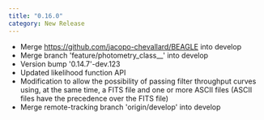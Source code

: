 ```yaml
---
title: "0.16.0"
category: New Release
---
```

- Merge https://github.com/jacopo-chevallard/BEAGLE into develop
- Merge branch 'feature/photometry_class__' into develop
- Version bump '0.14.7'-dev.123
- Updated likelihood function API
- Modification to allow the possibility of passing filter throughput curves using, at the same time, a FITS file and one or more ASCII files (ASCII files have the precedence over the FITS file)
- Merge remote-tracking branch 'origin/develop' into develop
